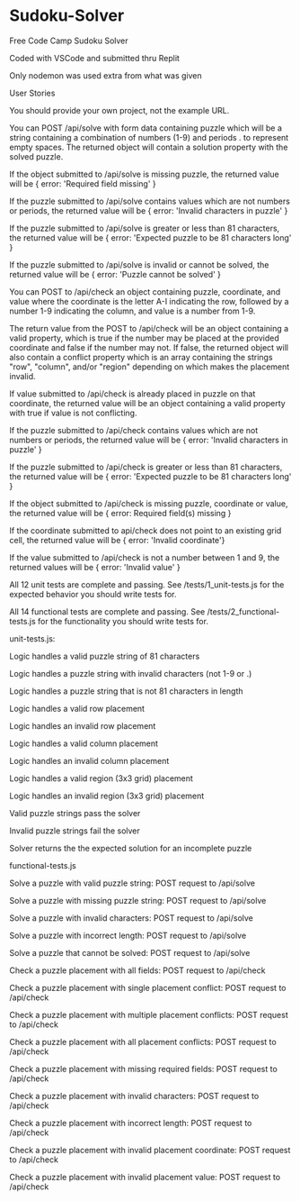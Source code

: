# Sudoku-Solver
Free Code Camp Sudoku Solver

Coded with VSCode and submitted thru Replit

Only nodemon was used extra from what was given

User Stories

You should provide your own project, not the example URL.

You can POST /api/solve with form data containing puzzle which will be a string containing a combination of numbers (1-9) and periods . to represent empty spaces. The returned object will contain a solution property with the solved puzzle.

If the object submitted to /api/solve is missing puzzle, the returned value will be { error: 'Required field missing' }

If the puzzle submitted to /api/solve contains values which are not numbers or periods, the returned value will be { error: 'Invalid characters in puzzle' }

If the puzzle submitted to /api/solve is greater or less than 81 characters, the returned value will be { error: 'Expected puzzle to be 81 characters long' }

If the puzzle submitted to /api/solve is invalid or cannot be solved, the returned value will be { error: 'Puzzle cannot be solved' }

You can POST to /api/check an object containing puzzle, coordinate, and value where the coordinate is the letter A-I indicating the row, followed by a number 1-9 indicating the column, and value is a number from 1-9.

The return value from the POST to /api/check will be an object containing a valid property, which is true if the number may be placed at the provided coordinate and false if the number may not. If false, the returned object will also contain a conflict property which is an array containing the strings "row", "column", and/or "region" depending on which makes the placement invalid.

If value submitted to /api/check is already placed in puzzle on that coordinate, the returned value will be an object containing a valid property with true if value is not conflicting.

If the puzzle submitted to /api/check contains values which are not numbers or periods, the returned value will be { error: 'Invalid characters in puzzle' }

If the puzzle submitted to /api/check is greater or less than 81 characters, the returned value will be { error: 'Expected puzzle to be 81 characters long' }

If the object submitted to /api/check is missing puzzle, coordinate or value, the returned value will be { error: Required field(s) missing }

If the coordinate submitted to api/check does not point to an existing grid cell, the returned value will be { error: 'Invalid coordinate'}

If the value submitted to /api/check is not a number between 1 and 9, the returned values will be { error: 'Invalid value' }

All 12 unit tests are complete and passing. See /tests/1_unit-tests.js for the expected behavior you should write tests for.

All 14 functional tests are complete and passing. See /tests/2_functional-tests.js for the functionality you should write tests for.

unit-tests.js:

Logic handles a valid puzzle string of 81 characters

Logic handles a puzzle string with invalid characters (not 1-9 or .)

Logic handles a puzzle string that is not 81 characters in length

Logic handles a valid row placement

Logic handles an invalid row placement

Logic handles a valid column placement

Logic handles an invalid column placement

Logic handles a valid region (3x3 grid) placement

Logic handles an invalid region (3x3 grid) placement

Valid puzzle strings pass the solver

Invalid puzzle strings fail the solver

Solver returns the the expected solution for an incomplete puzzle

functional-tests.js

Solve a puzzle with valid puzzle string: POST request to /api/solve

Solve a puzzle with missing puzzle string: POST request to /api/solve

Solve a puzzle with invalid characters: POST request to /api/solve

Solve a puzzle with incorrect length: POST request to /api/solve

Solve a puzzle that cannot be solved: POST request to /api/solve

Check a puzzle placement with all fields: POST request to /api/check

Check a puzzle placement with single placement conflict: POST request to /api/check

Check a puzzle placement with multiple placement conflicts: POST request to /api/check

Check a puzzle placement with all placement conflicts: POST request to /api/check

Check a puzzle placement with missing required fields: POST request to /api/check

Check a puzzle placement with invalid characters: POST request to /api/check

Check a puzzle placement with incorrect length: POST request to /api/check

Check a puzzle placement with invalid placement coordinate: POST request to /api/check

Check a puzzle placement with invalid placement value: POST request to /api/check

